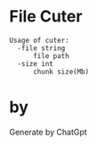 # File Cuter

```shell
Usage of cuter:
  -file string
      file path
  -size int
      chunk size(Mb)
```

# by

Generate by ChatGpt